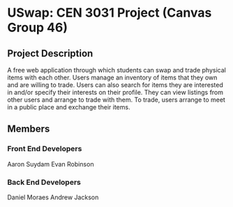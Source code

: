 # USwap: CEN 3031 Project (Canvas Group 46)

## Project Description
A free web application through which students can swap and trade physical items with each other. Users manage an inventory of items that they own and are willing to trade. Users can also search for items they are interested in and/or specify their interests on their profile. They can view listings from other users and arrange to trade with them. To trade, users arrange to meet in a public place and exchange their items. 
## Members
### Front End Developers
Aaron Suydam
Evan Robinson
### Back End Developers
Daniel Moraes
Andrew Jackson
